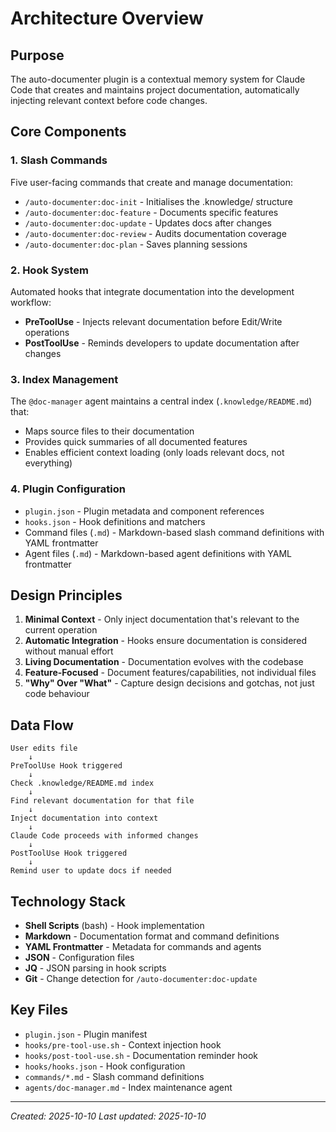 # Architecture Overview

## Purpose

The auto-documenter plugin is a contextual memory system for Claude Code that creates and maintains project documentation, automatically injecting relevant context before code changes.

## Core Components

### 1. Slash Commands
Five user-facing commands that create and manage documentation:
- `/auto-documenter:doc-init` - Initialises the .knowledge/ structure
- `/auto-documenter:doc-feature` - Documents specific features
- `/auto-documenter:doc-update` - Updates docs after changes
- `/auto-documenter:doc-review` - Audits documentation coverage
- `/auto-documenter:doc-plan` - Saves planning sessions

### 2. Hook System
Automated hooks that integrate documentation into the development workflow:
- **PreToolUse** - Injects relevant documentation before Edit/Write operations
- **PostToolUse** - Reminds developers to update documentation after changes

### 3. Index Management
The `@doc-manager` agent maintains a central index (`.knowledge/README.md`) that:
- Maps source files to their documentation
- Provides quick summaries of all documented features
- Enables efficient context loading (only loads relevant docs, not everything)

### 4. Plugin Configuration
- `plugin.json` - Plugin metadata and component references
- `hooks.json` - Hook definitions and matchers
- Command files (`.md`) - Markdown-based slash command definitions with YAML frontmatter
- Agent files (`.md`) - Markdown-based agent definitions with YAML frontmatter

## Design Principles

1. **Minimal Context** - Only inject documentation that's relevant to the current operation
2. **Automatic Integration** - Hooks ensure documentation is considered without manual effort
3. **Living Documentation** - Documentation evolves with the codebase
4. **Feature-Focused** - Document features/capabilities, not individual files
5. **"Why" Over "What"** - Capture design decisions and gotchas, not just code behaviour

## Data Flow

```
User edits file
    ↓
PreToolUse Hook triggered
    ↓
Check .knowledge/README.md index
    ↓
Find relevant documentation for that file
    ↓
Inject documentation into context
    ↓
Claude Code proceeds with informed changes
    ↓
PostToolUse Hook triggered
    ↓
Remind user to update docs if needed
```

## Technology Stack

- **Shell Scripts** (bash) - Hook implementation
- **Markdown** - Documentation format and command definitions
- **YAML Frontmatter** - Metadata for commands and agents
- **JSON** - Configuration files
- **JQ** - JSON parsing in hook scripts
- **Git** - Change detection for `/auto-documenter:doc-update`

## Key Files

- `plugin.json` - Plugin manifest
- `hooks/pre-tool-use.sh` - Context injection hook
- `hooks/post-tool-use.sh` - Documentation reminder hook
- `hooks/hooks.json` - Hook configuration
- `commands/*.md` - Slash command definitions
- `agents/doc-manager.md` - Index maintenance agent

---

*Created: 2025-10-10*
*Last updated: 2025-10-10*
